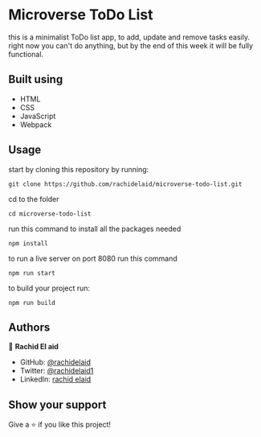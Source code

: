 # Microverse ToDo List

this is a minimalist ToDo list app, to add, update and remove tasks easily.
right now you can't do anything, but by the end of this week it will be fully functional.

## Built using

- HTML
- CSS
- JavaScript
- Webpack

## Usage

start by cloning this repository by running:

```
git clone https://github.com/rachidelaid/microverse-todo-list.git
```

cd to the folder

```
cd microverse-todo-list
```

run this command to install all the packages needed

```
npm install
```

to run a live server on port 8080 run this command

```
npm run start
```

to build your project run:

```
npm run build
```

## Authors

👤 **Rachid El aid**

- GitHub: [@rachidelaid](https://github.com/rachidelaid)
- Twitter: [@rachidelaid1](https://twitter.com/rachidelaid1)
- LinkedIn: [rachid elaid](https://www.linkedin.com/in/rachid-elaid-106336203/)

## Show your support

Give a ⭐️ if you like this project!
